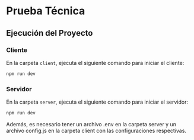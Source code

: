 # Prueba Técnica

## Ejecución del Proyecto

### Cliente

En la carpeta `client`, ejecuta el siguiente comando para iniciar el cliente:

```bash
npm run dev

```

### Servidor

En la carpeta `server`, ejecuta el siguiente comando para iniciar el servidor:

```bash
npm run dev

```

Además, es necesario tener un archivo .env en la carpeta server y un archivo config.js en la carpeta client con las configuraciones respectivas.